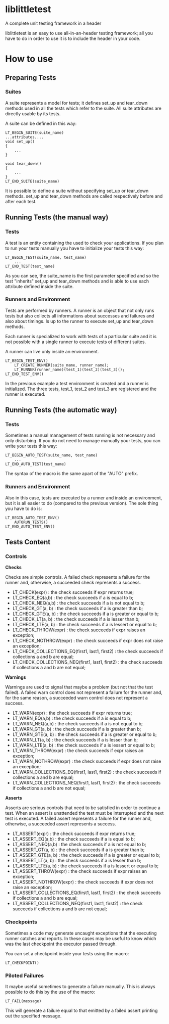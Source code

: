 liblittletest
=============
A complete unit testing framework in a header

liblittletest is an easy to use all-in-an-header testing framework; all you have to do in order to use it is to include the header in your code.

# How to use
## Preparing Tests
### Suites
A suite represents a model for tests; it defines set_up and tear_down methods used in all the tests which refer to the suite. All suite attributes are directly usable by its tests.

A suite can be defined in this way:

    LT_BEGIN_SUITE(suite_name)
    ...attributes....
    void set_up()
    {
        ...
    }

    void tear_down()
    {
        ...
    }
    LT_END_SUITE(suite_name)

It is possible to define a suite without specifying set_up or tear_down methods. 
set_up and tear_down methods are called respectively before and after each test.

## Running Tests (the manual way)
### Tests
A test is an entity containing the used to check your applications. If you plan to run your tests manually you have to initialize your tests this way:

    LT_BEGIN_TEST(suite_name, test_name)
        ...
    LT_END_TEST(test_name)

As you can see, the suite_name is the first parameter specified and so the test "inherits" set_up and tear_down methods and is able to use each attribute defined inside the suite.

### Runners and Environment
Tests are performed by runners. A runner is an object that not only runs tests but also collects all informations about successes and failures and also about timings. Is up to the runner to execute set_up and tear_down methods.

Each runner is specialized to work with tests of a particular suite and it is not possible with a single runner to execute tests of different suites.

A runner can live only inside an environment.

    LT_BEGIN_TEST_ENV()
        LT_CREATE_RUNNER(suite_name, runner_name);
        LT_RUNNER(runner_name)(test_1)(test_2)(test_3)();
    LT_END_TEST_ENV()

In the previous example a test environment is created and a runner is initialized. The three tests, test_1, test_2 and test_3 are registered and the runner is executed.

## Running Tests (the automatic way)
### Tests
Sometimes a manual management of tests running is not necessary and only disturbing. If you do not need to manage manually your tests, you can write your tests this way:

    LT_BEGIN_AUTO_TEST(suite_name, test_name)
        ...
    LT_END_AUTO_TEST(test_name)

The syntax of the macro is the same apart of the "AUTO" prefix.

### Runners and Environment
Also in this case, tests are executed by a runner and inside an environment, but it is all easier to do (compared to the previous version). The sole thing you have to do is:

    LT_BEGIN_AUTO_TEST_ENV()
        AUTORUN_TESTS()
    LT_END_AUTO_TEST_ENV()

## Tests Content
### Controls
**Checks**

Checks are simple controls. A failed check represents a failure for the runner and, otherwise, a succeeded check represents a success.
* LT_CHECK(expr) : the check succeeds if expr returns true;
* LT_CHECK_EQ(a,b) : the check succeeds if a is equal to b;
* LT_CHECK_NEQ(a,b) : the check succeeds if a is not equal to b;
* LT_CHECK_GT(a, b) : the check succeeds if a is greater than b;
* LT_CHECK_GTE(a, b) : the check succeeds if a is greater or equal to b;
* LT_CHECK_LT(a, b) : the check succeeds if a is lesser than b;
* LT_CHECK_LTE(a, b) : the check succeeds if a is lessert or equal to b;
* LT_CHECK_THROW(expr) : the check succeeds if expr raises an exception;
* LT_CHECK_NOTHROW(expr) : the check succeeds if expr does not raise an exception;
* LT_CHECK_COLLECTIONS_EQ(first1, last1, first2) : the check succeeds if collections a and b are equal;
* LT_CHECK_COLLECTIONS_NEQ(first1, last1, first2) : the check succeeds if collections a and b are not equal;

**Warnings**

Warnings are used to signal that maybe a problem (but not that the test failed). A failed warn control does not represent a failure for the runner and, for the same reason, a succeeded warn control does not represent a success.
* LT_WARN(expr) : the check succeeds if expr returns true;
* LT_WARN_EQ(a,b) : the check succeeds if a is equal to b;
* LT_WARN_NEQ(a,b) : the check succeeds if a is not equal to b;
* LT_WARN_GT(a, b) : the check succeeds if a is greater than b;
* LT_WARN_GTE(a, b) : the check succeeds if a is greater or equal to b;
* LT_WARN_LT(a, b) : the check succeeds if a is lesser than b;
* LT_WARN_LTE(a, b) : the check succeeds if a is lessert or equal to b;
* LT_WARN_THROW(expr) : the check succeeds if expr raises an exception;
* LT_WARN_NOTHROW(expr) : the check succeeds if expr does not raise an exception;
* LT_WARN_COLLECTIONS_EQ(first1, last1, first2) : the check succeeds if collections a and b are equal;
* LT_WARN_COLLECTIONS_NEQ(first1, last1, first2) : the check succeeds if collections a and b are not equal;

**Asserts**

Asserts are serious controls that need to be satisfied in order to continue a test. When an assert is unattended the test must be interrupted and the next test is executed. A failed assert represents a failure for the runner and, otherwise, a succeeded assert represents a success.
* LT_ASSERT(expr) : the check succeeds if expr returns true;
* LT_ASSERT_EQ(a,b) : the check succeeds if a is equal to b;
* LT_ASSERT_NEQ(a,b) : the check succeeds if a is not equal to b;
* LT_ASSERT_GT(a, b) : the check succeeds if a is greater than b;
* LT_ASSERT_GTE(a, b) : the check succeeds if a is greater or equal to b;
* LT_ASSERT_LT(a, b) : the check succeeds if a is lesser than b;
* LT_ASSERT_LTE(a, b) : the check succeeds if a is lessert or equal to b;
* LT_ASSERT_THROW(expr) : the check succeeds if expr raises an exception;
* LT_ASSERT_NOTHROW(expr) : the check succeeds if expr does not raise an exception;
* LT_ASSERT_COLLECTIONS_EQ(first1, last1, first2) : the check succeeds if collections a and b are equal;
* LT_ASSERT_COLLECTIONS_NEQ(first1, last1, first2) : the check succeeds if collections a and b are not equal;

### Checkpoints
Sometimes a code may generate uncaught exceptions that the executing runner catches and reports. In these cases may be useful to know which was the last checkpoint the executor passed through.

You can set a checkpoint inside your tests using the macro:

    LT_CHECKPOINT()

### Piloted Failures
It maybe useful sometimes to generate a failure manually. This is always possible to do this by the use of the macro:

    LT_FAIL(message)

This will generate a failure equal to that emitted by a failed assert printing out the specified message.
